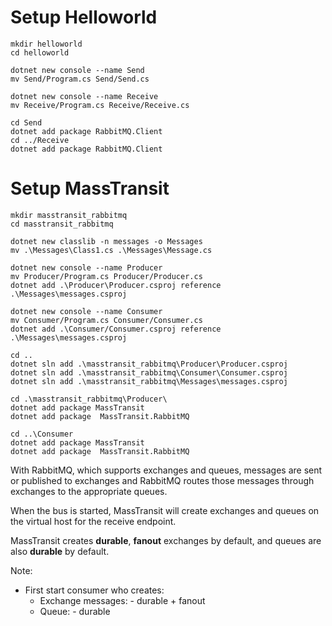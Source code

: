 # Setup Helloworld

    mkdir helloworld
    cd helloworld
    
    dotnet new console --name Send
    mv Send/Program.cs Send/Send.cs

    dotnet new console --name Receive
    mv Receive/Program.cs Receive/Receive.cs

    cd Send
    dotnet add package RabbitMQ.Client
    cd ../Receive
    dotnet add package RabbitMQ.Client


# Setup MassTransit

    mkdir masstransit_rabbitmq
    cd masstransit_rabbitmq

    dotnet new classlib -n messages -o Messages
    mv .\Messages\Class1.cs .\Messages\Message.cs

    dotnet new console --name Producer
    mv Producer/Program.cs Producer/Producer.cs
    dotnet add .\Producer\Producer.csproj reference .\Messages\messages.csproj

    dotnet new console --name Consumer
    mv Consumer/Program.cs Consumer/Consumer.cs
    dotnet add .\Consumer/Consumer.csproj reference .\Messages\messages.csproj

    cd ..
    dotnet sln add .\masstransit_rabbitmq\Producer\Producer.csproj
    dotnet sln add .\masstransit_rabbitmq\Consumer\Consumer.csproj
    dotnet sln add .\masstransit_rabbitmq\Messages\messages.csproj

    cd .\masstransit_rabbitmq\Producer\
    dotnet add package MassTransit
    dotnet add package  MassTransit.RabbitMQ

    cd ..\Consumer
    dotnet add package MassTransit
    dotnet add package  MassTransit.RabbitMQ


With RabbitMQ, which supports exchanges and queues, messages are sent or published to exchanges and RabbitMQ routes those messages through exchanges to the appropriate queues.

When the bus is started, MassTransit will create exchanges and queues on the virtual host for the receive endpoint. 

MassTransit creates **durable**, **fanout** exchanges by default, and queues are also **durable** by default.


Note:

* First start consumer who creates:
    * Exchange messages:<messageTypename> - durable + fanout
    * Queue:<messageTypename> - durable

